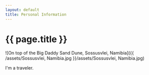 ```yaml
---
layout: default
title: Personal Information
---
```

<h1>{{ page.title }}</h1>
![On top of the Big Daddy Sand Dune, Sossusvlei, Namibia]({{ /assets/Sossusvlei, Namibia.jpg }}/assets/Sossusvlei, Namibia.jpg)
<p>I'm a traveler.</p>
